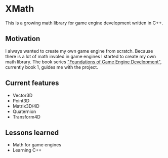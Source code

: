 # XMath

This is a growing math library for game engine development written in C++.

## Motivation

I always wanted to create my own game engine from scratch. Because there is a lot of math involed in game engines I started to create my own math library. The book series ["Foundations of Game Engine Development"](https://foundationsofgameenginedev.com/), currently book 1, guides me with the project.

## Current features

* Vector3D
* Point3D
* Matrix3D/4D
* Quaternion
* Transform4D

## Lessons learned

* Math for game engines
* Learning C++
